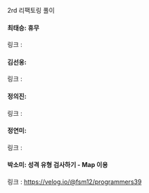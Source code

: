 2rd 리팩토링 풀이<br>

#### 최태승: 휴무
링크 : 

#### 김선웅:
링크 : 

#### 정의진: 
링크 : 

#### 정연미: 
링크 : 

#### 박소미: 성격 유형 검사하기 - Map 이용
링크 : https://velog.io/@fsm12/programmers39
